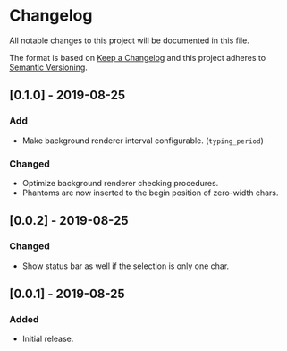 # Changelog
All notable changes to this project will be documented in this file.

The format is based on [Keep a Changelog](http://keepachangelog.com/en/1.0.0/)
and this project adheres to [Semantic Versioning](http://semver.org/spec/v2.0.0.html).


## [0.1.0] - 2019-08-25

### Add
- Make background renderer interval configurable. (`typing_period`)

### Changed
- Optimize background renderer checking procedures.
- Phantoms are now inserted to the begin position of zero-width chars.


## [0.0.2] - 2019-08-25

### Changed
- Show status bar as well if the selection is only one char.


## [0.0.1] - 2019-08-25

### Added
- Initial release.

